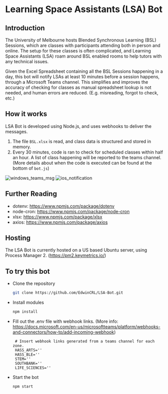 # Learning Space Assistants (LSA) Bot
## Introduction
The University of Melbourne hosts Blended Synchronous Learning (BSL) Sessions, which are classes with participants attending both in person and online. 
The setup for these classes is often complicated, and Learning Space Assistants (LSA) roam around BSL enabled rooms to help tutors with any technical issues.

Given the Excel Spreadsheet containing all the BSL Sessions happening in a day, this bot will notify LSAs at least 10 minutes before a session happens, through a Microsoft Teams channel.
This simplifies and improves the accuracy of checking for classes as manual spreadsheet lookup is not needed, and human errors are reduced. (E.g. misreading, forgot to check, etc.)

## How it works
LSA Bot is developed using Node.js, and uses webhooks to deliver the messages.
1. The file `BSL.xlsx` is read, and class data is structured and stored in memory.
2. Every 30 minutes, code is ran to check for scheduled classes within half an hour. A list of class happening will be reported to the teams channel.
   (More details about when the code is executed can be found at the bottom of `bot.js`)

![windows_teams_msg](https://user-images.githubusercontent.com/19798018/185056341-2a42fe84-6285-4aa3-a415-a35f76e571d5.png)
![ios_notification](https://user-images.githubusercontent.com/19798018/185056349-a24ee705-6a3c-4f65-ba57-e64780371740.png)

## Further Reading
- dotenv: https://www.npmjs.com/package/dotenv
- node-cron: https://www.npmjs.com/package/node-cron
- xlsx: https://www.npmjs.com/package/xlsx
- axios: https://www.npmjs.com/package/axios

## Hosting
The LSA Bot is currently hosted on a US based Ubuntu server, using Process Manager 2. (https://pm2.keymetrics.io/)

## To try this bot

- Clone the repository

    ```bash
    git clone https://github.com/EdwinCRL/LSA-Bot.git
    ```

- Install modules

    ```bash
    npm install
    ```

- Fill out the .env file with webhook links. (More info: https://docs.microsoft.com/en-us/microsoftteams/platform/webhooks-and-connectors/how-to/add-incoming-webhook)
  ```dotenv
   # Insert webhook links generated from a teams channel for each zone.
   HASS_ARTS=''
   HASS_BLE=''
   STEM=''
   SOUTHBANK=''
   LIFE_SCIENCES=''
  ```
- Start the bot

    ```bash
    npm start
    ```


